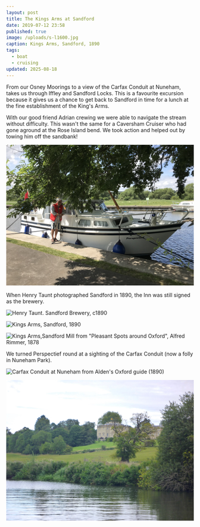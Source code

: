 ```yaml
---
layout: post
title: The Kings Arms at Sandford
date: 2019-07-12 23:58
published: true
image: /uploads/s-l1600.jpg
caption: Kings Arms, Sandford, 1890
tags:
  - boat
  - cruising
updated: 2025-08-18
---
```

From our Osney Moorings to a view of the Carfax Conduit at Nuneham, takes us through Iffley and Sandford Locks. This is a favourite excursion because it gives us a chance to get back to Sandford in time for a lunch at the fine establishment of the King's Arms.

With our good friend Adrian crewing we were able to navigate the stream without difficulty. This wasn't the same for a Caversham Cruiser who had gone aground at the Rose Island bend. We took action and helped out by towing him off the sandbank!

![Tucked in under the trees at the King's Arms at Sandford](/uploads/img_0096.jpg "Tucked in under the trees at the King's Arms at Sandford")

When Henry Taunt photographed Sandford in 1890, the Inn was still signed as the brewery.

![Henry Taunt. Sandford Brewery, c1890](/uploads/henry-taunt109mini.jpg "Henry Taunt. Sandford Brewery, c1890")

![Kings Arms, Sandford, 1890](/uploads/s-l1600.jpg "Kings Arms, Sandford, 1890")

![Kings Arms,Sandford Mill from "Pleasant Spots around Oxford", Alfred Rimmer, 1878](/uploads/img_0105.jpg "Kings Arms,Sandford Mill from \"Pleasant Spots around Oxford\", Alfred Rimmer, 1878")

We turned Perspectief round at a sighting of the Carfax Conduit (now a folly in Nuneham Park).

![Carfax Conduit at Nuneham from Alden's Oxford guide (1890)](/uploads/carfaxconduit.jpg "Carfax Conduit at Nuneham from Alden's Oxford guide (1890)")

![A view of Nunenham House from the Thames](/uploads/P1030162.jpg "A view of Nunenham House from the Thames")